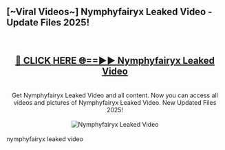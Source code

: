 <h2>[~Viral Videos~] Nymphyfairyx Leaked Video - Update Files 2025!</h2>
<br>
<div align="center">
<h2><a href="https://betterlinks.top/A2PfLJ" rel="nofollow">🔴 CLICK HERE 🌐==►► Nymphyfairyx Leaked Video</a></h2>
<br>
Get Nymphyfairyx Leaked Video and all content. Now you can access all videos and pictures of Nymphyfairyx Leaked Video. New Updated Files 2025!
<br>
<br>
<a href="https://betterlinks.top/A2PfLJ" rel="nofollow" data-target="animated-image.originalLink"><img src="https://i.ibb.co.com/WyWwxjT/player-gif2.gif" alt="Nymphyfairyx Leaked Video" style="max-width: 100%; display: inline-block;" data-target="animated-image.originalImage"></a>
</div>
<br>
nymphyfairyx leaked video